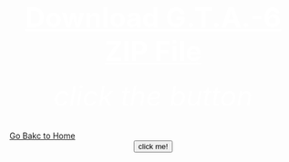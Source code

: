 <html>
 <head>
   <title>wow</title>
 </head>
  <body background="R.jpeg">
     <center><h1><font size="120"><font color="white"><u>Download G.T.A.-6   
                                                             ZIP File</u></font></font></h1></center>                                               
      <center><h6><font size="10"><font color="white">click the button</font></font></h6></center>
    <downlod><a href="Rick Astley - Never Gonna Give You Up (Official Music Video).mp3" download="Rick Astley - Never Gonna Give You Up (Official Music Video).mp3"></a></downlod>
   <down><a href="https://bulbuwad.github.io/New-WebSite/">Go Bakc to Home</a></down>
  <center><button>click me!</button></center> 
 </body>
</html>

